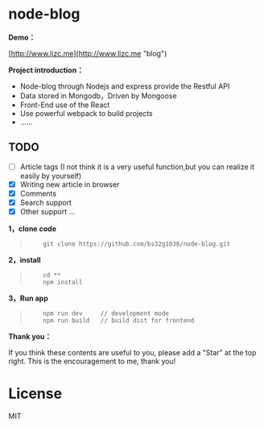 # node-blog

**Demo：**

[http://www.lizc.me](http://www.lizc.me "blog")

**Project introduction：**

* Node-blog through Nodejs and express provide the Restful API
* Data stored in Mongodb，Driven by Mongoose
* Front-End use of the React
* Use powerful webpack to build projects
* ......

## TODO
- [ ] Article tags (I not  think it is a very useful function,but you can realize it easily by yourself) 
- [x] Writing new article in browser
- [x] Comments
- [x] Search support
- [x] Other support ...

**1，clone code**

>         git clone https://github.com/bs32g1038/node-blog.git

**2，install**

>         cd **
>         npm install

**3，Run app**
>         npm run dev     // development mode
>         npm run build   // build dist for frontend

**Thank you：**

If you think these contents are useful to you, please add a "Star" at the top right. This is the encouragement to me, thank you!


# License
MIT